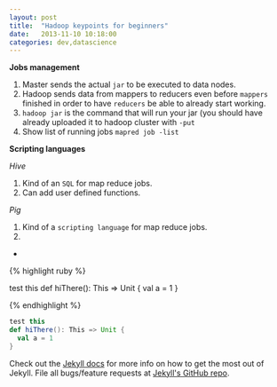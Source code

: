 ```yaml
---
layout: post
title:  "Hadoop keypoints for beginners"
date:   2013-11-10 10:18:00
categories: dev,datascience
---
```


**Jobs management**

1. Master sends the actual `jar` to be executed to data nodes.
1. Hadoop sends data from mappers to reducers even before `mappers` finished in order to have `reducers` be able to already start working.
1. `hadoop jar` is the command that will run your jar (you should have already uploaded it to hadoop cluster with `-put`
1. Show list of running jobs `mapred job -list`

**Scripting languages**

*Hive*

1. Kind of an `SQL` for map reduce jobs.
1. Can add user defined functions.

*Pig*

1. Kind of a `scripting language` for map reduce jobs.
1. 

*

{% highlight ruby %}

test this
def hiThere(): This => Unit {
  val a = 1
}

{% endhighlight %}


```scala
test this
def hiThere(): This => Unit {
  val a = 1
}
```

Check out the [Jekyll docs][jekyll] for more info on how to get the most out of Jekyll. File all bugs/feature requests at [Jekyll's GitHub repo][jekyll-gh].

[jekyll-gh]: https://github.com/mojombo/jekyll
[jekyll]:    http://jekyllrb.com

